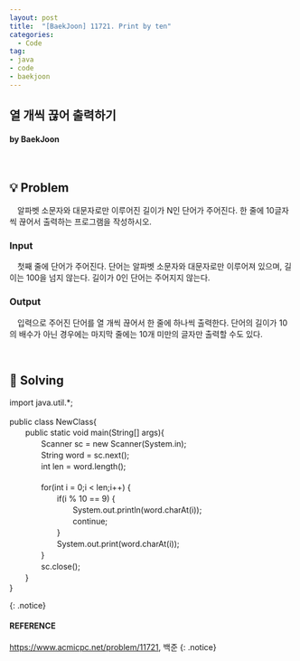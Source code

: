 ```yaml
---
layout: post
title:  "[BaekJoon] 11721. Print by ten"
categories:
  - Code
tag:
- java
- code
- baekjoon
---
```


## 열 개씩 끊어 출력하기
#### by BaekJoon

<br>

## 💡 Problem
　알파벳 소문자와 대문자로만 이루어진 길이가 N인 단어가 주어진다. 한 줄에 10글자씩 끊어서 출력하는 프로그램을 작성하시오.

### Input
　첫째 줄에 단어가 주어진다. 단어는 알파벳 소문자와 대문자로만 이루어져 있으며, 길이는 100을 넘지 않는다. 길이가 0인 단어는 주어지지 않는다.

### Output
　입력으로 주어진 단어를 열 개씩 끊어서 한 줄에 하나씩 출력한다. 단어의 길이가 10의 배수가 아닌 경우에는 마지막 줄에는 10개 미만의 글자만 출력할 수도 있다.

<br>

## 🎯 Solving

<p>
import java.util.*; <br>
<br>
public class NewClass{ <br>
　　public static void main(String[] args){ <br>
　　　　Scanner sc = new Scanner(System.in); <br>
　　　　String word = sc.next(); <br>
　　　　int len = word.length(); <br>
<br>
　　　　for(int i = 0;i < len;i++) { <br>
　　　　　　if(i % 10 == 9) { <br>
　　　　　　　　System.out.println(word.charAt(i)); <br>
　　　　　　　　continue; <br>
　　　　　　} <br>
　　　　　　System.out.print(word.charAt(i)); <br>
　　　　} <br>
　　　　sc.close(); <br>
　　} <br>
}
</p>
{: .notice}

<br>

#### REFERENCE
https://www.acmicpc.net/problem/11721, 백준
{: .notice}